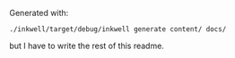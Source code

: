 Generated with:
```console
./inkwell/target/debug/inkwell generate content/ docs/
```

but I have to write the rest of this readme.